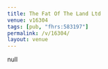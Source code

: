 ```yaml
---
title: The Fat Of The Land Ltd
venue: v16304
tags: [pub, "fhrs:583197"]
permalink: /v/16304/
layout: venue
---
```

null
